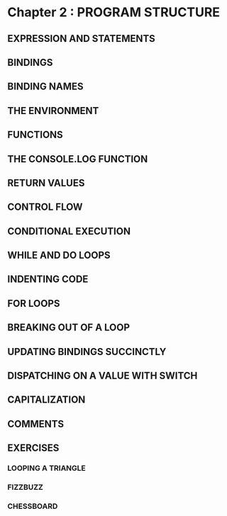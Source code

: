 # Chapter 2 : PROGRAM STRUCTURE

## EXPRESSION AND STATEMENTS

## BINDINGS

## BINDING NAMES

## THE ENVIRONMENT

## FUNCTIONS

## THE CONSOLE.LOG FUNCTION

## RETURN VALUES

## CONTROL FLOW

## CONDITIONAL EXECUTION

## WHILE AND DO LOOPS

## INDENTING CODE

## FOR LOOPS

## BREAKING OUT OF A LOOP

## UPDATING BINDINGS SUCCINCTLY

## DISPATCHING ON A VALUE WITH SWITCH

## CAPITALIZATION

## COMMENTS

## EXERCISES

### LOOPING A TRIANGLE

### FIZZBUZZ

### CHESSBOARD

